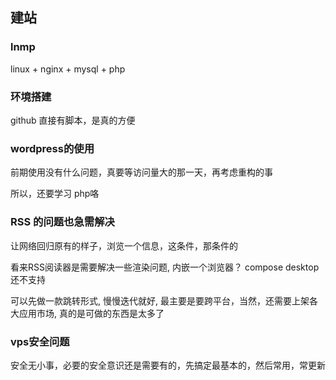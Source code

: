 
## 建站

### lnmp

linux + nginx + mysql + php

### 环境搭建

github 直接有脚本，是真的方便

### wordpress的使用

前期使用没有什么问题，真要等访问量大的那一天，再考虑重构的事

所以，还要学习 php咯

### RSS 的问题也急需解决

让网络回归原有的样子，浏览一个信息，这条件，那条件的

看来RSS阅读器是需要解决一些渲染问题, 内嵌一个浏览器？ compose desktop 还不支持

可以先做一款跳转形式, 慢慢迭代就好, 最主要是要跨平台，当然，还需要上架各大应用市场, 真的是可做的东西是太多了

### vps安全问题

安全无小事，必要的安全意识还是需要有的，先搞定最基本的，然后常用，常更新



